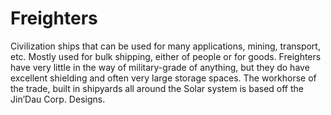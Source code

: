 ---
---

# Freighters

Civilization ships that can be used for many applications, mining, transport, etc.
Mostly used for bulk shipping, either of people or for goods. 
Freighters have very little in the way of military-grade of anything, but they do have excellent shielding and often very large storage spaces.
The workhorse of the trade, built in shipyards all around the Solar system is based off the Jin’Dau Corp. Designs.